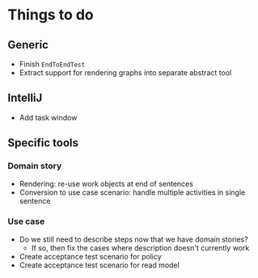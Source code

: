 # Things to do

## Generic

- Finish `EndToEndTest`
- Extract support for rendering graphs into separate abstract tool


## IntelliJ

- Add task window


## Specific tools

### Domain story

- Rendering: re-use work objects at end of sentences
- Conversion to use case scenario: handle multiple activities in single sentence


### Use case

- Do we still need to describe steps now that we have domain stories?
  - If so, then fix the cases where description doesn't currently work
- Create acceptance test scenario for policy
- Create acceptance test scenario for read model
